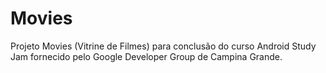 # Movies

Projeto Movies (Vitrine de Filmes) para conclusão do curso Android Study Jam fornecido pelo Google Developer Group de Campina Grande.


